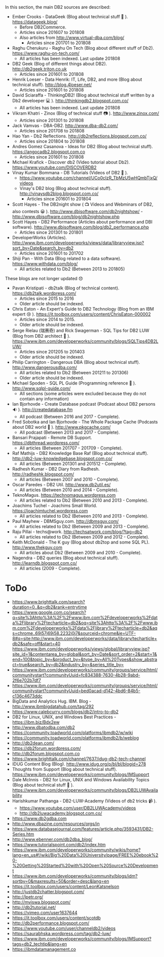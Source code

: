 In this section, the main DB2 sources are described:

* Ember Crooks - DataGeek (Blog about technical stuff 💃 ). https://datageek.blog/
  * Before DB2Commerce.
  * Articles since 201607 to 201808
  * Also articles from http://www.virtual-dba.com/blog/
    * Articles since 201701 to 201808
* Raghu Cherukuru - Raghu On Tech (Blog about different stuff of Db2). https://www.raghu-on-tech.com/
  * All articles has been indexed. Last update 201808
* DB2 Geek (Blog of different things about DB2). http://db2geek.triton.co.uk
  * Articles since 201601 to 201808
* Henrik Loeser - Data Henrik: IT, Life, DB2, and more (Blog about technical stuff). http://blog.4loeser.net/
  * Articles since 201601 to 201808
* David Sciaraffa - ThinkingDB2! (Blog about technical stuff written by a Db2 develoeper 💻 ). http://thinkingdb2.blogspot.com.co/
  * All articles has been indexed. Last update 201808
* Vikram Khatri - Zinox (Blog of technical stuff 📷 ). http://www.zinox.com/
  * Articles since 201301 to 201808
* Jack Vamvas - DBA-DB2. http://www.dba-db2.com/
  * Articles since 201708 to 201808
* Hao Yan - Db2 Reflections. http://db2reflections.blogspot.com.co/
  * Articles since 201804 to 201808
* Andres Gomez Casanova - Ideas for DB2 (Blog about technical stuff). https://angocadb2.blogspot.com.co
  * Articles since 201601 to 201808
* Michael Krafick - Discover db2 (Video tutorial about Db2). https://www.youtube.com/DISCOVERDB2
* Vinay Kumar Bommana - DB Tutorials (Videos of DB2 🎥 ).
  * https://www.youtube.com/channel/UCo0cIzR_TbMzU5wHQmbTjxQ/videos
  * Vinay's DB2 blog (Blog about technical stuff). http://vinaysdb2blog.blogspot.com.co/
    * Articles since 201601 to 201804
* Scott Hayes - The DB2night show ( 📺  Videos and Webminars of DB2, also contests 😀 ). http://www.dbisoftware.com/db2nightshow/ - http://www.dbisoftware.com/blog/db2nightshow.php
* Scott Hayes - DB2 Performance (Articles about performance and DBI software). http://www.dbisoftware.com/blog/db2_performance.php
  * Articles since 201301 to 201801
* DeveloperWorks (Articles). http://www.ibm.com/developerworks/views/data/libraryview.jsp?sort_by=Date&search_by=db2
  * Articles since 201601 to 201702
* Shiji Pan - With Data (Blog related to a data software). https://www.withdata.com/blog/
  * All articles related to Db2 (Between 2013 to 201805)

These blogs are not longer updated 😞 

* Pavan Kristipati - db2talk (Blog of technical content). https://db2talk.wordpress.com/
  * Articles since 2015 to 2016
  * Older article should be indexed.
* Chris Eaton - An Expert's Guide to DB2 Technology (Blog from an IBM expert 😢 ). https://it.toolbox.com/users/content/ChrisEaton-000002
  * Articles since 2014 to 2015.
  * Older article should be indexed.
* Serge Rielau (瑞赛奇) and Rick Swagerman - SQL Tips for DB2 LUW (Blog from DB2 architect 🙈 ). https://www.ibm.com/developerworks/community/blogs/SQLTips4DB2LUW/
  * Articles since 201205 to 201403
  * Older article should be indexed.
* Philip Carrington - Dangerous DBA (Blog about technical stuff). http://www.dangerousdba.com/
  * All articles related to Db2 (Between 201211 to 201306)
  * Older article should be indexed.
* Michael Spoden - SQL PL Guide (Programming reference 🔡 ). http://www.sqlpl-guide.com/
  * All sections (some articles were excluded because they do not contain any information)
* Ian Bjorhovde - Create Database podcast (Podcast about DB2 persons 🔉 ). http://createdatabase.fm
  * All podcast (Between 2016 and 2017 - Complete).
* Fred Sobotka and Ian Bjorhovde - The Whole Package Cache (Podcasts about DB2 world 🎤 ). http://www.pkgcache.com/
  * All podcast (Between 2013 and 2017 - Complete).
* Bansari Prajapati - Remote DB Support. https://dbthread.wordpress.com/
  * All articles (Between 201707 - 201709 - Complete).
* Raf Mathijs - DB2 Knowledge Base Raf (Blog about technical stuff). http://db2-luw-knowledgebase.blogspot.com.co/
  * All articles (Between 201301 and 201512 - Complete).
* Radhesh Kumar - DB2 Diary from Radhesh. http://radheshk.blogspot.com/
  * All articles (Between 2007 and 2010 - Complete).
* Oscar Paredes - DB2 Util. http://www.db2util.es/
  * All articles (Between 2010 and 2014 - Complete).
* TeknoMagus. https://technomagus.wordpress.com
  * All articles related to Db2 (Between 2010 and 2013 - Complete).
* Joachims Tuchel - Joachims Small World. https://joachimtuchel.wordpress.com
  * All articles related to Db2 (Between 2010 and 2013 - Complete).
* Paul Mayhew - DBMSguy.com. http://dbmsguy.com/
  * All articles related to Db2 (Between 2009 and 2013 - Complete).
* Raju Pillai - techs@work. http://techsatwork.com/blog/?tag=db2
  * All articles related to Db2 (Between 2009 and 2012 - Complete).
* Keith McDonald - The K guy (Blog about db2top and some SQL PL). http://www.thekguy.com
  * All articles about Db2 (Between 2009 and 2010 - Complete).
* Nagendra - DB2 queries (Blog about technical stuff). http://learndb.blogspot.com.co/
  * All articles (2009 - Complete).

# ToDo

* https://www.brighttalk.com/search?duration=0..&q=db2&rank=entrytime
* https://www.google.com.co/search?q=site%3Ahttp%3A%2F%2Fwww.ibm.com%2Fdeveloperworks%2Fdata%2Flibrary%2Ftecharticle+db2&oq=site%3Ahttp%3A%2F%2Fwww.ibm.com%2Fdeveloperworks%2Fdata%2Flibrary%2Ftecharticle+db2&aqs=chrome..69i57j69i58.2232j0j7&sourceid=chrome&ie=UTF-8#q=site:http://www.ibm.com/developerworks/data/library/techarticle+db2&safe=off&start=40
https://www.ibm.com/developerworks/views/global/libraryview.jsp?site_id=1&contentarea_by=global&sort_by=Date&sort_order=2&start=1&end=100&topic_by=&product_by=&type_by=All%20Types&show_abstract=true&search_by=db2&industry_by=&series_title_by=
* https://www.ibm.com/developerworks/community/groups/service/html/communitystart?communityUuid=fc834388-7630-4b28-9abd-2f6e702b7df7
* https://www.ibm.com/developerworks/community/groups/service/html/communitystart?communityUuid=bed0acad-d142-4bd6-84b5-c136c4673ddc
* BigData and Analytics Hug. IBM. Blog - http://www.ibmbigdatahub.com/tag/292
* https://www.calebcurry.com/blogs/db2/intro-to-db2
* DB2 for Linux, UNIX, and Windows Best Practices - https://ibm.biz/Bdx2ew
* http://www.dbatodba.com/db2
* https://community.toadworld.com/platforms/ibmdb2/w/wiki
* https://community.toadworld.com/platforms/ibmdb2/b/weblog
* http://db2dean.com/
* https://db2forum.wordpress.com/
* http://db2forum.blogspot.com.co
* https://www.brighttalk.com/channel/7637/idug-db2-tech-channel
* IDUG Content Blog (Blog). http://www.idug.org/p/bl/bl/blogid=278
* Thoughts from Support (Blog about technical stuff). https://www.ibm.com/developerworks/community/blogs/IMSupport
* Dale McInnis - DB2 for Linux, UNIX and Windows Availability Topics (Blog about technical stuff 🍁 ). https://www.ibm.com/developerworks/community/blogs/DB2LUWAvailability
* Harishkumar Pathanga - DB2-LUW-Academy (Videos of db2 tricks 📹 ). 
  * https://www.youtube.com/user/DB2LUWAcademy/videos
  * http://db2luwacademy.blogspot.com.co/
* https://www.db2gdba.com
* http://www.dbazine.com/resources/orgs/in
* https://www.databasejournal.com/features/article.php/3593431/DB2-Series.htm
* http://www.ebenner.com/db2dba_blog/
* https://www.tutorialspoint.com/db2/index.htm
* https://www.ibm.com/developerworks/community/wikis/home?lang=en_us#!/wiki/Big%20Data%20University/page/FREE%20ebook%20-%20Getting%20Started%20with%20Open%20Source%20Development
* https://www.ibm.com/developerworks/community/blogs/idm?sortby=0&maxresults=50&order=desc&lang=en
* https://it.toolbox.com/users/content/LeonKatsnelson
* http://justdb2chatter.blogspot.com/
* http://lpetr.org/
* http://mviswa.blogspot.com/
* http://db2tutorial.net/
* https://vimeo.com/user1637644
* https://it.toolbox.com/users/content/scotdb
* http://db2performance.blogspot.com/
* https://www.youtube.com/user/channeldb2/videos
* https://saurabhska.wordpress.com/tag/db2-luw/
* https://www.ibm.com/developerworks/community/blogs/IMSupport?tags=db2_techtip&lang=en
* https://ibmdatamanagement.co


